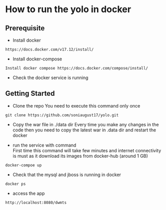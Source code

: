 # How to run the yolo in docker

## Prerequisite 

* Install docker 
```
https://docs.docker.com/v17.12/install/  
```
* Install docker-compose
```
Install docker compose https://docs.docker.com/compose/install/
```

* Check the docker service is running

## Getting Started

* Clone the repo 
You need to execute this command only once
```
git clone https://github.com/soniaugust17/yolo.git
```

* Copy the war file in ./data dir
Every time you make any changes in the code then you need to copy the latest war in .data dir and restart the docker

* run the service with command  
First time this command will take few minutes and internet connectivity is must as it download its images from docker-hub (around 1 GB)
```
docker-compoe up
```

* Check that the mysql and jboss is running in docker 

```
docker ps 
```
* access the app 
```
http://localhost:8080/dwmts
```


